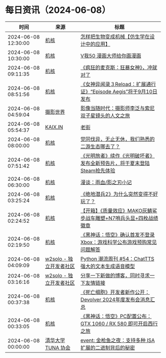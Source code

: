 ﻿# 每日资讯（2024-06-08）

|时间|来源|标题|
|---|---|---|
|2024-06-08 12:30:00|[机核](https://www.gcores.com/rss)|[怎样把生物变成机械【仿生学在设计中的应用】](https://www.gcores.com/videos/183096)|
|2024-06-08 10:30:00|[机核](https://www.gcores.com/rss)|[V我50 漫画大师给你画漫画](https://www.gcores.com/videos/183092)|
|2024-06-08 09:11:35|[机核](https://www.gcores.com/rss)|[《疯狂的麦克斯：狂暴女神》，冲就对了](https://www.gcores.com/videos/183115)|
|2024-06-08 08:51:56|[机核](https://www.gcores.com/rss)|[《女神异闻录３Reload：扩展通行证》“Episode Aegis”将于9月10日发布](https://www.gcores.com/articles/183114)|
|2024-06-08 04:59:04|[摄影世界](https://feedx.net/rss/photoworld.xml)|[影像当随时代：摄影师李泛与索尼双子星镜头的人文之旅](https://www.photoworld.com.cn/post/177025)|
|2024-06-08 05:54:37|[KAIX.IN](https://kaix.in/feed/)|[老街](https://kaix.in/2024/0608-street/)|
|2024-06-08 08:00:00|[机核](https://www.gcores.com/rss)|[党同伐异，无止无休，我们熟悉的二游生态哪去了？](https://www.gcores.com/videos/183089)|
|2024-06-08 07:51:42|[机核](https://www.gcores.com/rss)|[《光明旅者》续作《光明破坏者》发布全新预告片，将于夏末登陆Steam抢先体验](https://www.gcores.com/articles/183113)|
|2024-06-08 06:30:00|[机核](https://www.gcores.com/rss)|[漫谈：雨血/影之刃小记](https://www.gcores.com/articles/183104)|
|2024-06-08 03:25:24|[机核](https://www.gcores.com/rss)|[《绝地潜兵2》为什么突然变得不好玩了？](https://www.gcores.com/articles/183097)|
|2024-06-08 02:24:52|[机核](https://www.gcores.com/rss)|[【开箱】《质量效应》MAKO灰鲭鲨步战车雕塑+N7哨兵头显+四枚战绩徽章](https://www.gcores.com/videos/183105)|
|2024-06-08 02:19:50|[机核](https://www.gcores.com/rss)|[《黑神话：悟空》确认首发不登录Xbox：游戏科学公布游戏预购常见问题解答](https://www.gcores.com/articles/183111)|
|2024-06-08 04:09:09|[w2solo - 独立开发者社区](https://w2solo.com/topics/feed)|[Python 潮流周刊 #54：ChatTTS 强大的文本生成语音模型](https://w2solo.com/topics/4682)|
|2024-06-08 03:16:16|[w2solo - 独立开发者社区](https://w2solo.com/topics/feed)|[分享一下新做的博客，同时寻求一下友情链接](https://w2solo.com/topics/4681)|
|2024-06-08 00:37:38|[机核](https://www.gcores.com/rss)|[《死亡细胞》开发者新作公开：Devolver 2024年度发布会消息汇总](https://www.gcores.com/articles/183108)|
|2024-06-08 00:33:05|[机核](https://www.gcores.com/rss)|[《黑神话：悟空》PC配置公布：GTX 1060 / RX 580 即可开启西行之旅](https://www.gcores.com/articles/183110)|
|2024-06-08 00:00:00|[清华大学 TUNA 协会](https://tuna.moe/feed.xml)|[event: 金枪鱼之夜：支持多种 ISA 扩展的二进制背后的秘密](https://tuna.moe/event/2024/multi-isa-binary/)|
